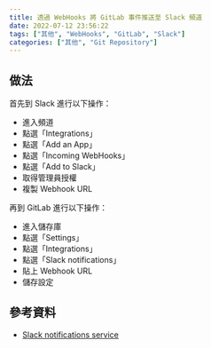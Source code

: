 ```yaml
---
title: 透過 WebHooks 將 GitLab 事件推送至 Slack 頻道
date: 2022-07-12 23:56:22
tags: ["其他", "WebHooks", "GitLab", "Slack"]
categories: ["其他", "Git Repository"]
---
```


## 做法

首先到 Slack 進行以下操作：

- 進入頻道
- 點選「Integrations」
- 點選「Add an App」
- 點選「Incoming WebHooks」
- 點選「Add to Slack」
- 取得管理員授權
- 複製 Webhook URL

再到 GitLab 進行以下操作：

- 進入儲存庫
- 點選「Settings」
- 點選「Integrations」
- 點選「Slack notifications」
- 貼上 Webhook URL
- 儲存設定

## 參考資料

- [Slack notifications service](https://docs.gitlab.com/ee/user/project/integrations/slack.html)
